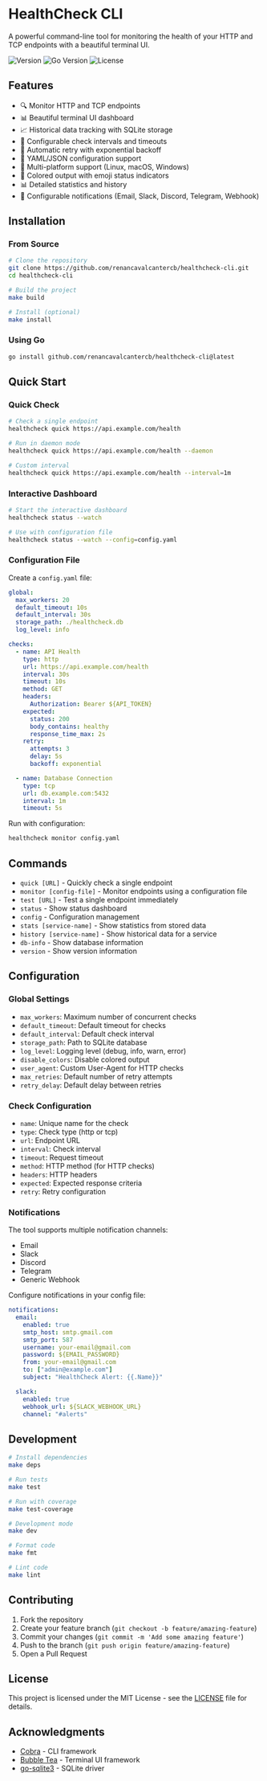 # HealthCheck CLI

A powerful command-line tool for monitoring the health of your HTTP and TCP endpoints with a beautiful terminal UI.

![Version](https://img.shields.io/badge/version-1.0.0-blue.svg)
![Go Version](https://img.shields.io/badge/go-1.24.2-blue.svg)
![License](https://img.shields.io/badge/license-MIT-green.svg)

## Features

- 🔍 Monitor HTTP and TCP endpoints
- 📊 Beautiful terminal UI dashboard
- 📈 Historical data tracking with SQLite storage
- 🔄 Configurable check intervals and timeouts
- 🔁 Automatic retry with exponential backoff
- 📝 YAML/JSON configuration support
- 📱 Multi-platform support (Linux, macOS, Windows)
- 🎨 Colored output with emoji status indicators
- 📊 Detailed statistics and history
- 🔔 Configurable notifications (Email, Slack, Discord, Telegram, Webhook)

## Installation

### From Source

```bash
# Clone the repository
git clone https://github.com/renancavalcantercb/healthcheck-cli.git
cd healthcheck-cli

# Build the project
make build

# Install (optional)
make install
```

### Using Go

```bash
go install github.com/renancavalcantercb/healthcheck-cli@latest
```

## Quick Start

### Quick Check

```bash
# Check a single endpoint
healthcheck quick https://api.example.com/health

# Run in daemon mode
healthcheck quick https://api.example.com/health --daemon

# Custom interval
healthcheck quick https://api.example.com/health --interval=1m
```

### Interactive Dashboard

```bash
# Start the interactive dashboard
healthcheck status --watch

# Use with configuration file
healthcheck status --watch --config=config.yaml
```

### Configuration File

Create a `config.yaml` file:

```yaml
global:
  max_workers: 20
  default_timeout: 10s
  default_interval: 30s
  storage_path: ./healthcheck.db
  log_level: info

checks:
  - name: API Health
    type: http
    url: https://api.example.com/health
    interval: 30s
    timeout: 10s
    method: GET
    headers:
      Authorization: Bearer ${API_TOKEN}
    expected:
      status: 200
      body_contains: healthy
      response_time_max: 2s
    retry:
      attempts: 3
      delay: 5s
      backoff: exponential

  - name: Database Connection
    type: tcp
    url: db.example.com:5432
    interval: 1m
    timeout: 5s
```

Run with configuration:

```bash
healthcheck monitor config.yaml
```

## Commands

- `quick [URL]` - Quickly check a single endpoint
- `monitor [config-file]` - Monitor endpoints using a configuration file
- `test [URL]` - Test a single endpoint immediately
- `status` - Show status dashboard
- `config` - Configuration management
- `stats [service-name]` - Show statistics from stored data
- `history [service-name]` - Show historical data for a service
- `db-info` - Show database information
- `version` - Show version information

## Configuration

### Global Settings

- `max_workers`: Maximum number of concurrent checks
- `default_timeout`: Default timeout for checks
- `default_interval`: Default check interval
- `storage_path`: Path to SQLite database
- `log_level`: Logging level (debug, info, warn, error)
- `disable_colors`: Disable colored output
- `user_agent`: Custom User-Agent for HTTP checks
- `max_retries`: Default number of retry attempts
- `retry_delay`: Default delay between retries

### Check Configuration

- `name`: Unique name for the check
- `type`: Check type (http or tcp)
- `url`: Endpoint URL
- `interval`: Check interval
- `timeout`: Request timeout
- `method`: HTTP method (for HTTP checks)
- `headers`: HTTP headers
- `expected`: Expected response criteria
- `retry`: Retry configuration

### Notifications

The tool supports multiple notification channels:

- Email
- Slack
- Discord
- Telegram
- Generic Webhook

Configure notifications in your config file:

```yaml
notifications:
  email:
    enabled: true
    smtp_host: smtp.gmail.com
    smtp_port: 587
    username: your-email@gmail.com
    password: ${EMAIL_PASSWORD}
    from: your-email@gmail.com
    to: ["admin@example.com"]
    subject: "HealthCheck Alert: {{.Name}}"

  slack:
    enabled: true
    webhook_url: ${SLACK_WEBHOOK_URL}
    channel: "#alerts"
```

## Development

```bash
# Install dependencies
make deps

# Run tests
make test

# Run with coverage
make test-coverage

# Development mode
make dev

# Format code
make fmt

# Lint code
make lint
```

## Contributing

1. Fork the repository
2. Create your feature branch (`git checkout -b feature/amazing-feature`)
3. Commit your changes (`git commit -m 'Add some amazing feature'`)
4. Push to the branch (`git push origin feature/amazing-feature`)
5. Open a Pull Request

## License

This project is licensed under the MIT License - see the [LICENSE](LICENSE) file for details.

## Acknowledgments

- [Cobra](https://github.com/spf13/cobra) - CLI framework
- [Bubble Tea](https://github.com/charmbracelet/bubbletea) - Terminal UI framework
- [go-sqlite3](https://github.com/mattn/go-sqlite3) - SQLite driver 